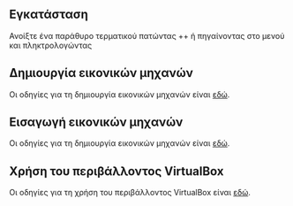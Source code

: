 ## Εγκατάσταση

Ανοίξτε ένα παράθυρο τερματικού πατώντας ++ ή πηγαίνοντας στο μενού  και
πληκτρολογώντας

## Δημιουργία εικονικών μηχανών

Οι οδηγίες για τη δημιουργία εικονικών μηχανών είναι
[εδώ](https://ts.sch.gr/wiki/Εφαρμογές/VirtualBox#Δημιουργία_ιδεατής_μηχανής).

## Εισαγωγή εικονικών μηχανών

Οι οδηγίες για τη δημιουργία εικονικών μηχανών είναι
[εδώ](https://ts.sch.gr/wiki/Εφαρμογές/VirtualBox#Εισαγωγή_προϋπάρχουσας_ιδεατής_μηχανής).

## Χρήση του περιβάλλοντος VirtualBox

Οι οδηγίες για τη χρήση του περιβάλλοντος VirtualBox είναι
[εδώ](https://ts.sch.gr/wiki/Εφαρμογές/VirtualBox#Οδηγός_Χρήσης).
